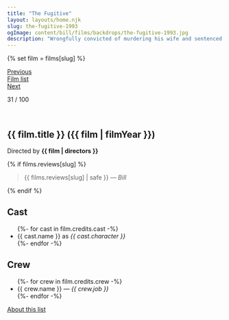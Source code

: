 ```yaml
---
title: "The Fugitive"
layout: layouts/home.njk
slug: the-fugitive-1993
ogImage: content/bill/films/backdrops/the-fugitive-1993.jpg
description: "Wrongfully convicted of murdering his wife and sentenced to death, Richard Kimble escapes from the law in an attempt to find the real killer and clear his name."
---
```


{% set film = films[slug] %}

<nav class="films">
  <div class="prev">
    <a href="../night-on-earth-1991"><i class="fa-solid fa-chevron-left fa-xs"></i> Previous</a>
  </div>
  <div>
    <a href="../">Film list</a>
  </div>
  <div class="next">
    <a href="../whats-eating-gilbert-grape-1993">Next <i class="fa-solid fa-chevron-right fa-xs"></i></a>
  </div>
</nav>

<p>31 / 100</p>

<article class="film slug-the-fugitive-1993">
  <div class="backdrop-and-poster">
    <img class="poster" src="../films/posters/{{ slug }}.jpg" alt="">
    <img class="backdrop" src="../films/backdrops/{{ slug }}.jpg" alt="">
  </div>

  <h1>{{ film.title }} ({{ film | filmYear }})</h1>

  

  <p class="director">
    Directed by <strong>{{ film | directors }}</strong>
  </p>

  {% if films.reviews[slug] %}
    <blockquote> 
      {{ films.reviews[slug] | safe }} <em>— Bill</em>
    </blockquote> 
  {% endif %}

  <h2>
    Cast
  </h2>
  <ul>
    {%- for cast in film.credits.cast -%}
      <li>
        {{ cast.name }} as <em>{{ cast.character }}</em>
      </li>
    {%- endfor -%}
  </ul>

  <h2>
    Crew
  </h2>
  <ul>
    {%- for crew in film.credits.crew -%}
      <li>
        {{ crew.name }} &mdash; <em>{{ crew.job }}</em>
      </li>
    {%- endfor -%}
  </ul>
</article>
<footer>
  <a href="../about">About this list</a>
</footer>
